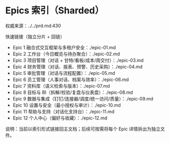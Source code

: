 # Epics 索引（Sharded）

权威来源：../../prd.md:430

快速链接（独立分片 + 回链）
- Epic 1 融合式交互框架与多租户安全：./epic-01.md
- Epic 2 工作台（今日概览与待办聚合）：./epic-02.md
- Epic 3 项目管理（对话 + 甘特/看板/成本/周交付）：./epic-03.md
- Epic 4 财务管理（对话、报表、预警、历史采购）：./epic-04.md
- Epic 5 审批管理（对话与流程配置）：./epic-05.md
- Epic 6 员工管理（人事对话、档案与效率）：./epic-06.md
- Epic 7 资料库（语义检索与版本）：./epic-07.md
- Epic 8 目标与 BI（拆解/校验/复盘与仪表盘）：./epic-08.md
- Epic 9 数据与集成（钉钉/连接器/调度/统一访问/质量）：./epic-09.md
- Epic 10 设置与安全（最小授权与审计）：./epic-10.md
- Epic 11 帮助与支持（对话化支持台）：./epic-11.md
- Epic 12 个人中心（偏好与收藏）：./epic-12.md

说明：当前以索引形式链接回主文档；后续可按需将每个 Epic 详情拆出为独立文件。
